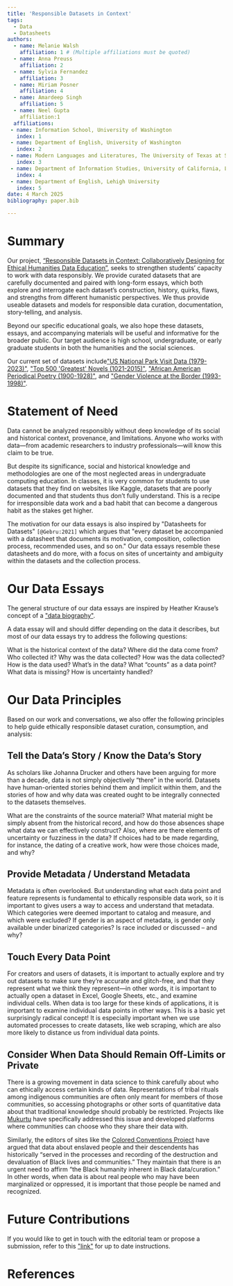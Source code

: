 ```yaml
---
title: 'Responsible Datasets in Context'
tags:
  - Data
  - Datasheets
authors:
  - name: Melanie Walsh
    affiliation: 1 # (Multiple affiliations must be quoted)
  - name: Anna Preuss
    affiliation: 2
  - name: Sylvia Fernandez
    affiliation: 3
  - name: Miriam Posner
    affiliation: 4
  - name: Amardeep Singh
    affiliation: 5 
  - name: Neel Gupta
    affiliation:1
  affiliations:
 - name: Information School, University of Washington
   index: 1
 - name: Department of English, University of Washington
   index: 2
 - name: Modern Languages and Literatures, The University of Texas at San Antonio
   index: 3
 - name: Department of Information Studies, University of California, Los Angeles
   index: 4
 - name: Department of English, Lehigh University
   index: 5
date: 4 March 2025
bibliography: paper.bib

---
```


# Summary

Our project, [“Responsible Datasets in Context: Collaboratively Designing for Ethical Humanities Data Education”](https://www.responsible-datasets-in-context.com/), seeks to strengthen students’ capacity to work with data responsibly. We provide curated datasets that are carefully documented and paired with long-form essays, which both explore and interrogate each dataset’s construction, history, quirks, flaws, and strengths from different humanistic perspectives. We thus provide useable datasets and models for responsible data curation, documentation, story-telling, and analysis.

Beyond our specific educational goals, we also hope these datasets, essays, and accompanying materials will be useful and informative for the broader public. Our target audience is high school, undergraduate, or early graduate students in both the humanities and the social sciences.

Our current set of datasets include["US National Park Visit Data (1979-2023)"](https://www.responsible-datasets-in-context.com/posts/np-data/), ["Top 500 'Greatest' Novels (1021-2015)"](https://www.responsible-datasets-in-context.com/posts/top-500-novels/top-500-novels.html), ["African American Periodical Poetry (1900-1928)"](https://www.responsible-datasets-in-context.com/posts/african-american-periodical-poetry/aa-periodical-poetry.html), and ["Gender Violence at the Border (1993-1998)"](https://www.responsible-datasets-in-context.com/posts/gender-violence/).


# Statement of Need

Data cannot be analyzed responsibly without deep knowledge of its social and historical context, provenance, and limitations. Anyone who works with data—from academic researchers to industry professionals—will know this claim to be true. 

But despite its significance, social and historical knowledge and methodologies are one of the most neglected areas in undergraduate computing education. In classes, it is very common for students to use datasets that they find on websites like Kaggle, datasets that are poorly documented and that students thus don’t fully understand. This is a recipe for irresponsible data work and a bad habit that can become a dangerous habit as the stakes get higher. 

The motivation for our data essays is also inspired by "Datasheets for Datasets" `[@Gebru:2021]` which argues that "every dataset be accompanied with a datasheet that documents its motivation, composition, collection process, recommended uses, and so on." Our data essays resemble these datasheets and do more, with a focus on sites of uncertainty and ambiguity within the datasets and the collection process. 


# Our Data Essays

The general structure of our data essays are inspired by Heather Krause’s concept of a ["data biography"](https://gijn.org/stories/data-biographies-getting-to-know-your-data/). 

A data essay will and should differ depending on the data it describes, but most of our data essays try to address the following questions:

What is the historical context of the data?
Where did the data come from? Who collected it?
Why was the data collected?
How was the data collected?
How is the data used?
What’s in the data?
What “counts” as a data point?
What data is missing?
How is uncertainty handled?


# Our Data Principles
Based on our work and conversations, we also offer the following principles to help guide ethically responsible dataset curation, consumption, and analysis:

## Tell the Data’s Story / Know the Data’s Story
As scholars like Johanna Drucker and others have been arguing for more than a decade, data is not simply objectively “there” in the world. Datasets have human-oriented stories behind them and implicit within them, and the stories of how and why data was created ought to be integrally connected to the datasets themselves.

What are the constraints of the source material? What material might be simply absent from the historical record, and how do those absences shape what data we can effectively construct? Also, where are there elements of uncertainty or fuzziness in the data? If choices had to be made regarding, for instance, the dating of a creative work, how were those choices made, and why?

## Provide Metadata / Understand Metadata
Metadata is often overlooked. But understanding what each data point and feature represents is fundamental to ethically responsible data work, so it is important to gives users a way to access and understand that metadata. Which categories were deemed important to catalog and measure, and which were excluded? If gender is an aspect of metadata, is gender only available under binarized categories? Is race included or discussed – and why?

## Touch Every Data Point
For creators and users of datasets, it is important to actually explore and try out datasets to make sure they’re accurate and glitch-free, and that they represent what we think they represent—in other words, it is important to actually open a dataset in Excel, Google Sheets, etc., and examine individual cells. When data is too large for these kinds of applications, it is important to examine individual data points in other ways. This is a basic yet surprisingly radical concept! It is especially important when we use automated processes to create datasets, like web scraping, which are also more likely to distance us from individual data points.

## Consider When Data Should Remain Off-Limits or Private
There is a growing movement in data science to think carefully about who can ethically access certain kinds of data. Representations of tribal rituals among indigenous communities are often only meant for members of those communities, so accessing photographs or other sorts of quantitative data about that traditional knowledge should probably be restricted. Projects like [Mukurtu](https://mukurtu.org/) have specifically addressed this issue and developed platforms where communities can choose who they share their data with.

Similarly, the editors of sites like the [Colored Conventions Project](https://coloredconventions.org/) have argued that data about enslaved people and their descendents has historically “served in the processes and recording of the destruction and devaluation of Black lives and communities.” They maintain that there is an urgent need to affirm “the Black humanity inherent in Black data/curation.” In other words, when data is about real people who may have been marginalized or oppressed, it is important that those people be named and recognized.

# Future Contributions

 If you would like to get in touch with the editorial team or propose a submission, refer to this ["link"](https://www.responsible-datasets-in-context.com/get-in-touch.html) for up to date instructions. 

# References

